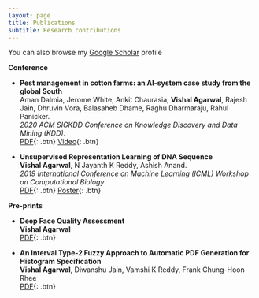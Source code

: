```yaml
---
layout: page
title: Publications
subtitle: Research contributions
---
```


You can also browse my [Google Scholar](https://scholar.google.com/citations?user=iT54hbMAAAAJ&hl=en) profile 


**Conference**

- **Pest management in cotton farms: an AI-system case study from the global South**  
	Aman Dalmia, Jerome White, Ankit Chaurasia, **Vishal Agarwal**, Rajesh Jain, Dhruvin Vora, Balasaheb Dhame, Raghu Dharmaraju, Rahul Panicker.  
	*2020 ACM SIGKDD Conference on Knowledge Discovery and Data Mining (KDD)*.  
	[PDF](https://dl.acm.org/doi/10.1145/3394486.3403363){: .btn}
	[Video](https://youtu.be/5ugYuq4ZZ04){: .btn}


- **Unsupervised Representation Learning of DNA Sequence**  
	**Vishal Agarwal**, N Jayanth K Reddy, Ashish Anand.  
    *2019 International Conference on Machine Learning (ICML) Workshop on Computational Biology*.  
	[PDF](https://arxiv.org/abs/1906.03087){: .btn}
	[Poster](../static/publication/2019_ICML_poster.pdf){: .btn}


**Pre-prints**

- **Deep Face Quality Assessment**  
    **Vishal Agarwal**  
    [PDF](https://arxiv.org/abs/1811.04346){: .btn}  


- **An Interval Type-2 Fuzzy Approach to Automatic PDF Generation for Histogram Specification**  
    **Vishal Agarwal**, Diwanshu Jain, Vamshi K Reddy, Frank Chung-Hoon Rhee  
    [PDF](https://arxiv.org/abs/1805.02173){: .btn} 